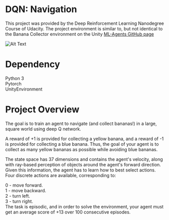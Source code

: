 # DQN: Navigation
This project was provided by the Deep Reinforcement Learning Nanodegree Course of Udacity. The project environment is similar to, but not identical to the Banana Collector environment on the Unity [ML-Agents GitHub page](https://github.com/Unity-Technologies/ml-agents/blob/main/docs/Learning-Environment-Examples.md#banana-collector)

![Alt Text](https://video.udacity-data.com/topher/2018/June/5b1ab4b0_banana/banana.gif)

# Dependency
Python 3<br/>
Pytorch<br/>
UnityEnvironment<br/>

# Project Overview
The goal is to train an agent to navigate (and collect bananas!) in a large, square world using deep Q network.

A reward of +1 is provided for collecting a yellow banana, and a reward of -1 is provided for collecting a blue banana. Thus, the goal of your agent is to collect as many yellow bananas as possible while avoiding blue bananas.

The state space has 37 dimensions and contains the agent's velocity, along with ray-based perception of objects around the agent's forward direction. Given this information, the agent has to learn how to best select actions. Four discrete actions are available, corresponding to:

0 - move forward.<br/>
1 - move backward.<br/>
2 - turn left.<br/>
3 - turn right.<br/>
The task is episodic, and in order to solve the environment, your agent must get an average score of +13 over 100 consecutive episodes.

